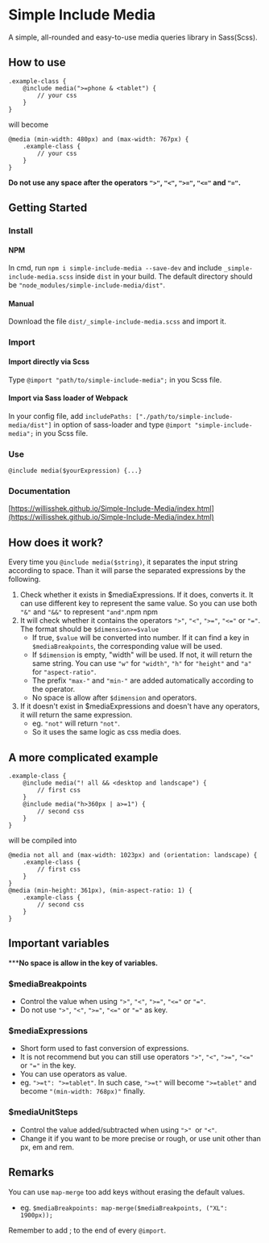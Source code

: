 # Simple Include Media
A simple, all-rounded and easy-to-use media queries library in Sass(Scss).

## How to use
```
.example-class {
	@include media(">=phone & <tablet") {
		// your css
	}
}
```
will become
```
@media (min-width: 480px) and (max-width: 767px) {
	.example-class {
		// your css
	}
}
```
**Do not use any space after the operators `">"`, `"<"`, `">="`, `"<="` and `"="`.**

## Getting Started
### Install
#### NPM
In cmd, run `npm i simple-include-media --save-dev` and include `_simple-include-media.scss` inside `dist` in your build. The default directory should be `"node_modules/simple-include-media/dist"`.

#### Manual
Download the file `dist/_simple-include-media.scss` and import it.


### Import
#### Import directly via Scss
Type `@import "path/to/simple-include-media";` in you Scss file.

#### Import via Sass loader of Webpack
In your config file, add `includePaths: ["./path/to/simple-include-media/dist"]` in option of sass-loader and type `@import "simple-include-media";` in you Scss file.

### Use
`@include media($yourExpression) {...}`

### Documentation
[https://willisshek.github.io/Simple-Include-Media/index.html](https://willisshek.github.io/Simple-Include-Media/index.html)


## How does it work?
Every time you `@include media($string)`, it separates the input string according to space. Than it will parse the separated expressions by the following.
1. Check whether it exists in $mediaExpressions. If it does, converts it. It can use different key to represent the same value. So you can use both `"&"` and `"&&"` to represent `"and"`.npm npm
2. It will check whether it contains the operators `">"`, `"<"`, `">="`, `"<="` or `"="`. The format should be `$dimension>=$value`
	- If true, `$value` will be converted into number. If it can find a key in `$mediaBreakpoints`, the corresponding value will be used.
	- If `$dimension` is empty, "width" will be used. If not, it will return the same string. You can use `"w"` for `"width"`, `"h"` for `"height"` and `"a"` for `"aspect-ratio"`.
	- The prefix `"max-"` and `"min-"` are added automatically according to the operator.
	- No space is allow after `$dimension` and operators.
3. If it doesn't exist in $mediaExpressions and doesn't have any operators, it will return the same expression.
	- eg. `"not"` will return `"not"`.
	- So it uses the same logic as css media does.


## A more complicated example
```
.example-class {
	@include media("! all && <desktop and landscape") {
		// first css
	}
	@include media("h>360px | a>=1") {
		// second css
	}
}
```

will be compiled into

```
@media not all and (max-width: 1023px) and (orientation: landscape) {
	.example-class {
		// first css
	}
}
@media (min-height: 361px), (min-aspect-ratio: 1) {
	.example-class {
		// second css
	}
}
```


## Important variables
*****No space is allow in the key of variables.**

### $mediaBreakpoints
- Control the value when using `">"`, `"<"`, `">="`, `"<="` or `"="`.
- Do not use `">"`, `"<"`, `">="`, `"<="` or `"="` as key.

### $mediaExpressions
- Short form used to fast conversion of expressions.
- It is not recommend but you can still use operators `">"`, `"<"`, `">="`, `"<="` or `"="` in the key.
- You can use operators as value.
- eg. `">=t": ">=tablet"`. In such case, `">=t"` will become `">=tablet"` and become `"(min-width: 768px)"` finally.

### $mediaUnitSteps
- Control the value added/subtracted when using `">" `or `"<"`.
- Change it if you want to be more precise or rough, or use unit other than px, em and rem.

## Remarks

You can use `map-merge` too add keys without erasing the default values.
- eg. `$mediaBreakpoints: map-merge($mediaBreakpoints, ("XL": 1900px));`

Remember to add ; to the end of every `@import`.
